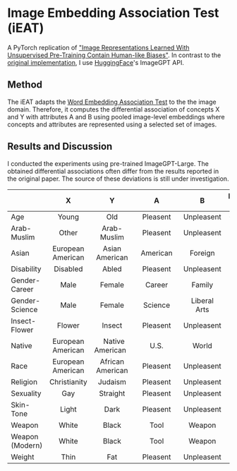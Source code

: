# Image Embedding Association Test (iEAT)
A PyTorch replication of ["Image Representations Learned With Unsupervised Pre-Training Contain Human-like Biases"](https://arxiv.org/pdf/2010.15052.pdf). In contrast to the [original implementation](https://github.com/ryansteed/ieat), I use [HuggingFace](https://huggingface.co/docs/transformers/model_doc/imagegpt)'s ImageGPT API. 

## Method

The iEAT adapts the [Word Embedding Association Test](https://www.science.org/doi/10.1126/science.aal4230) to the the image domain. Therefore, it computes the differential association of concepts X and Y with attributes A and B using pooled image-level embeddings where concepts and attributes are represented using a selected set of images.

## Results and Discussion 

I conducted the experiments using pre-trained ImageGPT-Large. The obtained differential associations often differ from the results reported in the original paper. The source of these deviations is still under investigation. 

|                 | X                 | Y                | A             | B             | Effect Size   | p-Value       |
| --------------- |:-----------------:|:----------------:|:-------------:|:-------------:|:-------------:|:-------------:|
| Age             | Young             | Old              | Pleasent      | Unpleasent    | -0.37     | 0.74      |  
| Arab-Muslim     | Other             | Arab-Muslim      | Pleasent      | Unpleasent    | 1.00          | 0.01          |  
| Asian           | European American | Asian American   | &nbsp;&nbsp;American&nbsp;&nbsp;      | Foreign       | 0.42          | 0.25          |  
| Disability      | Disabled          | Abled            | Pleasent      | Unpleasent    | 0.84          | 0.14          |  
| Gender-Career   | Male              | Female           | Career        | Family        |      |       |  
| Gender-Science  | Male              | Female           | Science       | Liberal Arts  |      |       |  
| Insect-Flower   | Flower            | Insect           | Pleasent      | Unpleasent    |      |       |  
| Native          | European American | &nbsp;&nbsp;Native American&nbsp;&nbsp;  | U.S.          | World         |      |       |  
| Race            | European American | African American | Pleasent      | Unpleasent    |      |       |
| Religion        | Christianity      | Judaism          | Pleasent      | Unpleasent    |      |       |
| Sexuality       | Gay               | Straight         | Pleasent      | Unpleasent    |      |       |
| Skin-Tone       | Light             | Dark             | Pleasent      | Unpleasent    |      |       |
| Weapon          | White             | Black            | Tool          | Weapon        |      |       |
| Weapon (Modern) | White             | Black            | Tool          | Weapon        |      |       |
| Weight          | Thin              | Fat              | Pleasent      | Unpleasent    |      |       |

